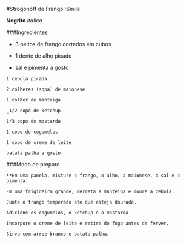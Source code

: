 #Strogonoff de Frango :Smile

**Negrito** 
_italico_

###Ingredientes
 -  3 peitos de frango cortados em cubos

 -  1 dente de alho picado

 -   sal e pimenta a gosto

    1 cebola picada

    2 colheres (sopa) de maionese

    1 colher de manteiga

    _1/2 copo de ketchup

    1/3 copo de mostarda

    1 copo de cogumelos

    1 copo de creme de leite

    batata palha a gosto


###Modo de preparo

    **Em uma panela, misture o frango, o alho, a maionese, o sal e a pimenta.

    Em uma frigideira grande, derreta a manteiga e doure a cebola.

    Junte o frango temperado até que esteja dourado.

    Adicione os cogumelos, o ketchup e a mostarda.

    Incorpore o creme de leite e retire do fogo antes de ferver.

    Sirva com arroz branco e batata palha.
